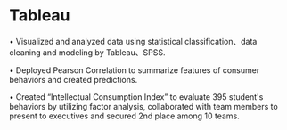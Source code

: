 # Tableau


• Visualized and analyzed data using statistical classification、data cleaning and modeling by Tableau、SPSS.

• Deployed Pearson Correlation to summarize features of consumer behaviors and created predictions.

• Created “Intellectual Consumption Index” to evaluate 395 student's behaviors by utilizing factor analysis, collaborated with team members to present to executives and secured 2nd place among 10 teams.
